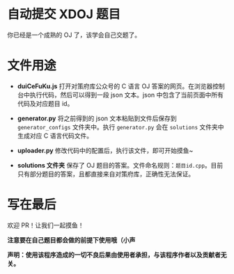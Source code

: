 # 自动提交 XDOJ 题目
你已经是一个成熟的 OJ 了，该学会自己交题了。

# 文件用途
* **duiCeFuKu.js**
打开对策府库公众号的 C 语言 OJ 答案的网页。在浏览器控制台中执行代码，然后可以得到一段 json 文本。json 中包含了当前页面中所有代码及对应题目 id。

* **generator.py**
将之前得到的 json 文本粘贴到文件后保存到 `generator_configs` 文件夹中。执行 `generator.py` 会在 `solutions` 文件夹中生成对应 C 语言代码文件。

* **uploader.py**
修改代码中的配置后，执行该文件，即可开始摸鱼~

* **solutions 文件夹**
保存了 OJ 题目的答案。文件命名规则：`题目id.cpp`。目前只有部分题目的答案，且都直接来自对策府库，正确性无法保证。

# 写在最后
欢迎 PR！让我们一起摸鱼！

**注意要在自己题目都会做的前提下使用哦（小声**

**声明：使用该程序造成的一切不良后果由使用者承担，与该程序作者以及贡献者无关。**